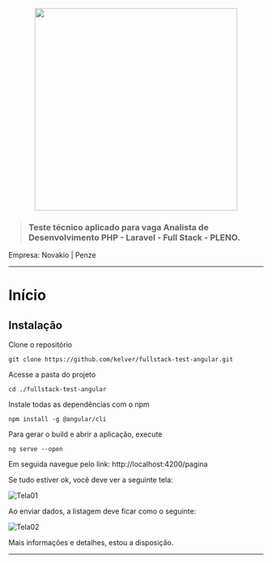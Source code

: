 <p align="center"><img src="https://user-images.githubusercontent.com/22528943/191649542-26a34e8f-1402-4664-979c-28a79f8dc6d9.png" width="400"></a></p>



> ### Teste técnico aplicado para vaga Analista de Desenvolvimento PHP - Laravel - Full Stack - PLENO.

Empresa: Novakio | Penze

----------

# Início

## Instalação

Clone o repositório

    git clone https://github.com/kelver/fullstack-test-angular.git

Acesse a pasta do projeto

    cd ./fullstack-test-angular

Instale todas as dependências com o npm

    npm install -g @angular/cli


Para gerar o build e abrir a aplicação, execute

    ng serve --open

Em seguida navegue pelo link: http://localhost:4200/pagina

Se tudo estiver ok, você deve ver a seguinte tela:

![Tela01](https://user-images.githubusercontent.com/22528943/191652111-d1890499-0111-4dd8-8000-eedba97d7527.png)

Ao enviar dados, a listagem deve ficar como o seguinte:

![Tela02](https://user-images.githubusercontent.com/22528943/191652615-5e7b0970-7c70-4cb6-ba99-c616f3ef5b4a.png)


Mais informações e detalhes, estou a disposição.

----------
